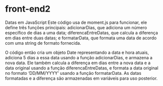 # front-end2
 Datas em JavaScript
 Este código usa de moment.js para funcionar, ele define três funções principais: adicionarDias, que adiciona um número específico de dias a uma data; diferencaEntreDatas, que calcula a diferença em dias entre duas datas; e 
 formatarData, que formata uma data de acordo com uma string de formato fornecida.

 O código então cria um objeto Date representando a data e hora atuais, adiciona 5 dias a essa data usando a função adicionarDias, e armazena a nova data. Ele também calcula a diferença em dias entre a nova data e a data 
 original usando a função diferencaEntreDatas, e formata a data original no formato ‘DD/MM/YYYY’ usando a função formatarData. As datas formatadas e a diferença são armazenadas em variáveis para uso posterior.
